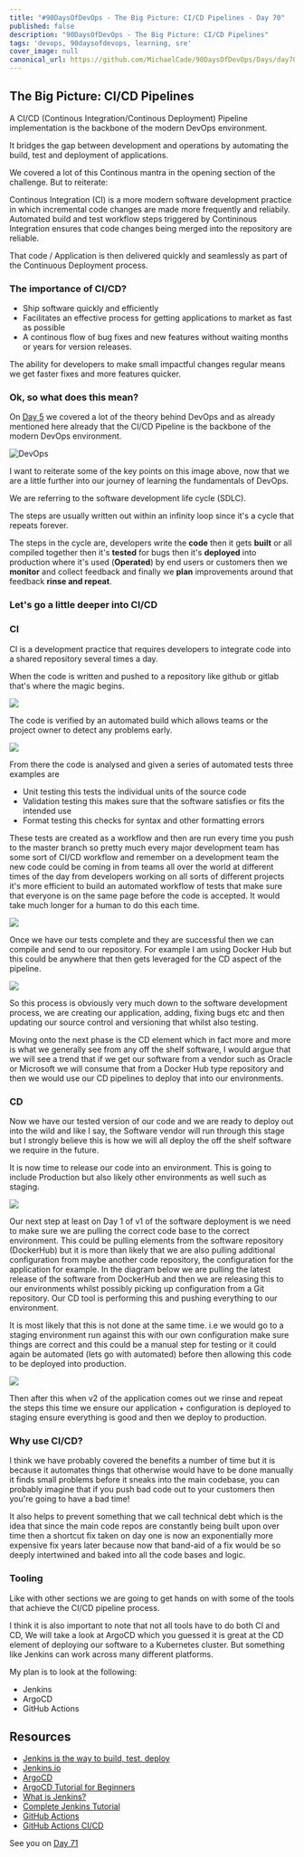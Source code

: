 ```yaml
---
title: "#90DaysOfDevOps - The Big Picture: CI/CD Pipelines - Day 70"
published: false
description: "90DaysOfDevOps - The Big Picture: CI/CD Pipelines"
tags: 'devops, 90daysofdevops, learning, sre'
cover_image: null
canonical_url: https://github.com/MichaelCade/90DaysOfDevOps/Days/day70.md 
---
```

## The Big Picture: CI/CD Pipelines

A CI/CD (Continous Integration/Continous Deployment) Pipeline implementation is the backbone of the modern DevOps environment. 

It bridges the gap between development and operations by automating the build, test and deployment of applications. 

We covered a lot of this Continous mantra in the opening section of the challenge. But to reiterate: 

Continous Integration (CI) is a more modern software development practice in which incremental code changes are made more frequently and reliabily. Automated build and test workflow steps triggered by Contininous Integration ensures that code changes being merged into the repository are reliable. 

That code / Application is then delivered quickly and seamlessly as part of the Continuous Deployment process. 

### The importance of CI/CD? 

- Ship software quickly and efficiently 
- Facilitates an effective process for getting applications to market as fast as possible
- A continous flow of bug fixes and new features without waiting months or years for version releases. 

The ability for developers to make small impactful changes regular means we get faster fixes and more features quicker. 

### Ok, so what does this mean? 

On [Day 5](day5.md) we covered a lot of the theory behind DevOps and as already mentioned here already that the CI/CD Pipeline is the backbone of the modern DevOps environment. 

![DevOps](Images/Day5_DevOps8.png)

I want to reiterate some of the key points on this image above, now that we are a little further into our journey of learning the fundamentals of DevOps. 

We are referring to the software development life cycle (SDLC). 

The steps are usually written out within an infinity loop since it's a cycle that repeats forever.  

The steps in the cycle are, developers write the **code** then it gets **built** or all compiled together then it's **tested** for bugs then it's **deployed** into production where it's used (**Operated**) by end users or customers then we **monitor** and collect feedback and finally we **plan** improvements around that feedback **rinse and repeat**. 

### Let's go a little deeper into CI/CD

### CI

CI is a development practice that requires developers to integrate code into a shared repository several times a day.  

When the code is written and pushed to a repository like github or gitlab that's where the magic begins. 

![](Images/Day70_CICD1.png)

The code is verified by an automated build which allows teams or the project owner to detect any problems early.

![](Images/Day70_CICD2.png)

From there the code is analysed and given a series of automated tests three examples are 

- Unit testing this tests the individual units of the source code 
- Validation testing this makes sure that the software satisfies or fits the intended use
- Format testing this checks for syntax and other formatting errors 
  
These tests are created as a workflow and then are run every time you push to the master branch so pretty much every major development team has some sort of CI/CD workflow and remember on a development team the new code could be coming in from teams all over the world at different times of the day from developers working on all sorts of different projects it's more efficient to build an automated workflow of tests that make sure that everyone is on the same page before the code is accepted. It would take much longer for a human to do this each time. 

![](Images/Day70_CICD3.png)

Once we have our tests complete and they are successful then we can compile and send to our repository. For example I am using Docker Hub but this could be anywhere that then gets leveraged for the CD aspect of the pipeline. 

![](Images/Day70_CICD4.png)

So this process is obviously very much down to the software development process, we are creating our application, adding, fixing bugs etc and then updating our source control and versioning that whilst also testing. 

Moving onto the next phase is the CD element which in fact more and more is what we generally see from any off the shelf software, I would argue that we will see a trend that if we get our software from a vendor such as Oracle or Microsoft we will consume that from a Docker Hub type repository and then we would use our CD pipelines to deploy that into our environments. 

### CD 

Now we have our tested version of our code and we are ready to deploy out into the wild and like I say, the Software vendor will run through this stage but I strongly believe this is how we will all deploy the off the shelf software we require in the future. 

It is now time to release our code into an environment. This is going to include Production but also likely other environments as well such as staging. 

![](Images/Day70_CICD5.png)

Our next step at least on Day 1 of v1 of the software deployment is we need to make sure we are pulling the correct code base to the correct environment. This could be pulling elements from the software repository (DockerHub) but it is more than likely that we are also pulling additional configuration from maybe another code repository, the configuration for the application for example. In the diagram below we are pulling the latest release of the software from DockerHub and then we are releasing this to our environments whilst possibly picking up configuration from a Git repository. Our CD tool is performing this and pushing everything to our environment. 

It is most likely that this is not done at the same time. i.e we would go to a staging environment run against this with our own configuration make sure things are correct and this could be a manual step for testing or it could again be automated (lets go with automated) before then allowing this code to be deployed into production. 

![](Images/Day70_CICD6.png)

Then after this when v2 of the application comes out we rinse and repeat the steps this time we ensure our application + configuration is deployed to staging ensure everything is good and then we deploy to production. 

### Why use CI/CD? 

I think we have probably covered the benefits a number of time but it is because it automates things that otherwise would have to be done manually it finds small problems before it sneaks into the main codebase, you can probably imagine that if you push bad code out to your customers then you're going to have a bad time! 

It also helps to prevent something that we call technical debt which is the idea that since the main code repos are constantly being built upon over time then a shortcut fix taken on day one is now an exponentially more expensive fix years later because now that band-aid of a fix would be so deeply intertwined and baked into all the code bases and logic. 

### Tooling

Like with other sections we are going to get hands on with some of the tools that achieve the CI/CD pipeline process. 

I think it is also important to note that not all tools have to do both CI and CD, We will take a look at ArgoCD which you guessed it is great at the CD element of deploying our software to a Kubernetes cluster. But something like Jenkins can work across many different platforms. 

My plan is to look at the following: 

- Jenkins 
- ArgoCD 
- GitHub Actions 

## Resources

- [Jenkins is the way to build, test, deploy](https://youtu.be/_MXtbjwsz3A)
- [Jenkins.io](https://www.jenkins.io/)
- [ArgoCD](https://argo-cd.readthedocs.io/en/stable/)
- [ArgoCD Tutorial for Beginners](https://www.youtube.com/watch?v=MeU5_k9ssrs)
- [What is Jenkins?](https://www.youtube.com/watch?v=LFDrDnKPOTg)
- [Complete Jenkins Tutorial](https://www.youtube.com/watch?v=nCKxl7Q_20I&t=3s)
- [GitHub Actions](https://www.youtube.com/watch?v=R8_veQiYBjI)
- [GitHub Actions CI/CD](https://www.youtube.com/watch?v=mFFXuXjVgkU)

See you on [Day 71](day71.md)